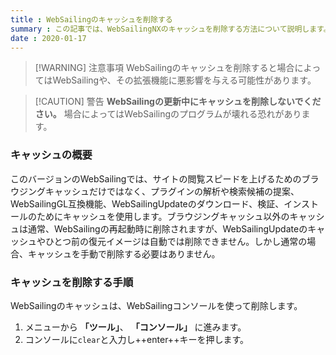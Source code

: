 ```yaml
---
title : WebSailingのキャッシュを削除する
summary : この記事では、WebSailingNXのキャッシュを削除する方法について説明します。
date : 2020-01-17
---
```


> [!WARNING] 注意事項
> WebSailingのキャッシュを削除すると場合によってはWebSailingや、その拡張機能に悪影響を与える可能性があります。

<!-- -->
> [!CAUTION] 警告
> **WebSailingの更新中にキャッシュを削除しないでください。** 場合によってはWebSailingのプログラムが壊れる恐れがあります。

### キャッシュの概要
このバージョンのWebSailingでは、サイトの閲覧スピードを上げるためのブラウジングキャッシュだけではなく、プラグインの解析や検索候補の提案、WebSailingGL互換機能、WebSailingUpdateのダウンロード、検証、インストールのためにキャッシュを使用します。ブラウジングキャッシュ以外のキャッシュは通常、WebSailingの再起動時に削除されますが、WebSailingUpdateのキャッシュやひとつ前の復元イメージは自動では削除できません。しかし通常の場合、キャッシュを手動で削除する必要はありません。

### キャッシュを削除する手順
WebSailingのキャッシュは、WebSailingコンソールを使って削除します。

1. メニューから **「ツール」**、 **「コンソール」** に進みます。
2. コンソールに`clear`と入力し++enter++キーを押します。
